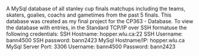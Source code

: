 A MySql database of all stanley cup finals matchups including the teams, skaters, goalies, coachs and gametimes from the past 5 finals. This database was created as my final project for the CP363 - Database. To view the database with entries, in the Standard TCP/IP over SSH formatuse the following credentials: SSH Hostname: hopper.wlu.ca:22 SSH Username: bann4500 SSH password: bann2423 MySql Hostname/IP: hopper.wlu.ca MySql Server Port: 3306 Username: bann4500 Password: bann2423
